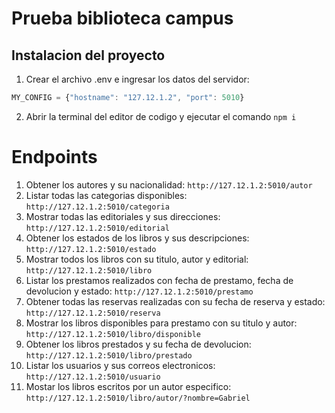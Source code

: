 # Prueba biblioteca campus
## Instalacion del proyecto
1. Crear el archivo .env e ingresar los datos del servidor:
```js
MY_CONFIG = {"hostname": "127.12.1.2", "port": 5010}
```
2. Abrir la terminal del editor de codigo y ejecutar el comando `npm i`
# Endpoints
1. Obtener los autores y su nacionalidad: `http://127.12.1.2:5010/autor`
2. Listar todas las categorias disponibles: `http://127.12.1.2:5010/categoria`
3. Mostrar todas las editoriales y sus direcciones: `http://127.12.1.2:5010/editorial`
4. Obtener los estados de los libros y sus descripciones: `http://127.12.1.2:5010/estado`
5. Mostrar todos los libros con su titulo, autor y editorial: `http://127.12.1.2:5010/libro`
6. Listar los prestamos realizados con fecha de prestamo, fecha de devolucion y estado: `http://127.12.1.2:5010/prestamo`
7. Obtener todas las reservas realizadas con su fecha de reserva y estado: `http://127.12.1.2:5010/reserva`
8. Mostrar los libros disponibles para prestamo con su titulo y autor: `http://127.12.1.2:5010/libro/disponible`
9. Obtener los libros prestados y su fecha de devolucion: `http://127.12.1.2:5010/libro/prestado`
10. Listar los usuarios y sus correos electronicos: `http://127.12.1.2:5010/usuario`
11. Mostar los libros escritos por un autor especifico: `http://127.12.1.2:5010/libro/autor/?nombre=Gabriel`